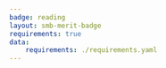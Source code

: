 ```yaml
---
badge: reading
layout: smb-merit-badge
requirements: true
data:
    requirements: ./requirements.yaml
---
```

